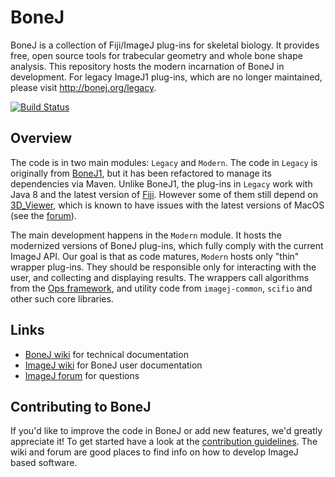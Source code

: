 # BoneJ
BoneJ is a collection of Fiji/ImageJ plug-ins for skeletal biology. It provides free, open source tools for trabecular geometry and whole bone shape analysis. This repository hosts the modern incarnation of BoneJ in development. For legacy ImageJ1 plug-ins, which are no longer maintained, please visit http://bonej.org/legacy.

[![Build Status](https://travis-ci.org/bonej-org/BoneJ2.svg?branch=master)](https://travis-ci.org/bonej-org/BoneJ2)

## Overview
The code is in two main modules: `Legacy` and `Modern`. The code in `Legacy` is originally from [BoneJ1](http://bonej.org/legacy), but it has been refactored to manage its dependencies via Maven. Unlike BoneJ1, the plug-ins in `Legacy` work with Java 8 and the latest version of [Fiji](http://imagej.net/Fiji). However some of them still depend on [3D_Viewer](https://github.com/fiji/3D_Viewer), which is known to have issues with the latest versions of MacOS (see the [forum](https://forum.image.sc)). 

The main development happens in the `Modern` module. It hosts the modernized versions of BoneJ plug-ins, which fully comply with the current ImageJ API. Our goal is that as code matures, `Modern` hosts only "thin" wrapper plug-ins. They should be responsible only for interacting with the user, and collecting and displaying results. The wrappers call algorithms from the [Ops framework](http://imagej.net/ImageJ_Ops), and utility code from `imagej-common`, `scifio` and other such core libraries.

## Links
* [BoneJ wiki](https://github.com/bonej-org/BoneJ2/wiki) for technical documentation
* [ImageJ wiki](http://imagej.net/BoneJ) for BoneJ user documentation
* [ImageJ forum](https://forum.image.sc/tags/bonej) for questions

## Contributing to BoneJ
If you'd like to improve the code in BoneJ or add new features, we'd greatly appreciate it! To get started have a look at the [contribution guidelines](https://github.com/bonej-org/BoneJ2/blob/master/CONTRIBUTING.md). The wiki and forum are good places to find info on how to develop ImageJ based software. 
